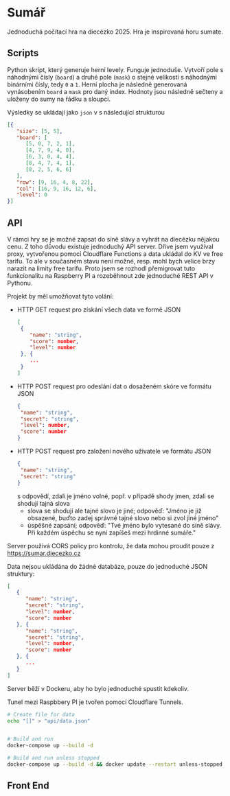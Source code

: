 # Sumář 

Jednoduchá počítací hra na diecézko 2025. Hra je inspirovaná horu sumate.

## Scripts

Python skript, který generuje herní levely. Funguje jednoduše. Vytvoří pole s náhodnými čísly (`board`) a druhé pole (`mask`) o stejné velikosti s náhodnými binárními čísly, tedy `0` a `1`. Herní plocha je následně generovaná vynásobením `board` a `mask` pro daný index. Hodnoty jsou následně sečteny a uloženy do sumy na řádku a sloupci.

Výsledky se ukládají jako `json` v s následující strukturou

```json
[{
   "size": [5, 5],
   "board": [
      [5, 0, 7, 2, 1], 
      [4, 7, 9, 4, 0], 
      [6, 3, 0, 4, 4], 
      [8, 4, 7, 4, 1], 
      [8, 2, 5, 6, 6]
   ],
   "row": [9, 16, 4, 8, 22],
   "col": [16, 9, 16, 12, 6],
   "level": 0
}]
```

## API

V rámci hry se je možné zapsat do síně slávy a vyhrát na diecézku nějakou cenu. Z toho důvodu existuje jednoduchý API server. Dříve jsem využíval proxy, vytvořenou pomocí Cloudflare Functions a data ukládal do KV ve free tarifu. To ale v současném stavu není možné, resp. mohl bych velice brzy narazit na limity free tarifu. Proto jsem se rozhodl přemigrovat tuto funkcionalitu na Raspberry PI a rozeběhnout zde jednoduché REST API v Pythonu.

Projekt by měl umožňovat tyto volání:

- HTTP GET request pro získání všech data ve formě JSON
  ```json
  [
   {
      "name": "string",
      "score": number,
      "level": number
   }, {
      ...
   }
  ]
  ```
- HTTP POST request pro odeslání dat o dosaženém skóre ve formátu JSON
  ```json
  {
   "name": "string",
   "secret": "string",
   "level": number,
   "score": number
  }
  ```
- HTTP POST request pro založení nového uživatele ve formátu JSON
  ```json
  {
   "name": "string",
   "secret": "string"
  }
  ```
  s odpovědí, zdali je jméno volné, popř. v případě shody jmen, zdali se shodují tajná slova
  - slova se shodují ale tajné slovo je jiné; odpověď: "Jméno je již obsazené, buďto zadej správné tajné slovo nebo si zvol jiné jméno"
  - úspěšné zapsání; odpověď: "Tvé jméno bylo vytesané do síně slávy. Při každém úspěchu se nyní zapíšeš mezi hrdinné sumáře."

Server používá CORS policy pro kontrolu, že data mohou proudit pouze z https://sumar.diecezko.cz
  
Data nejsou ukládána do žádné databáze, pouze do jednoduché JSON struktury:
```json
[
   {
      "name": "string",
      "secret": "string",
      "level": number,
      "score": number
   }, {
      "name": "string",
      "secret": "string",
      "level": number,
      "score": number
   }, {
      ...
   }
]
```

Server běží v Dockeru, aby ho bylo jednoduché spustit kdekoliv.

Tunel mezi Raspbbery PI je tvořen pomocí Cloudflare Tunnels.

```sh
# Create file for data
echo "[]" > "api/data.json"


# Build and run
docker-compose up --build -d

# Build and run unless stopped
docker-compose up --build -d && docker update --restart unless-stopped sumar_api
```


## Front End

